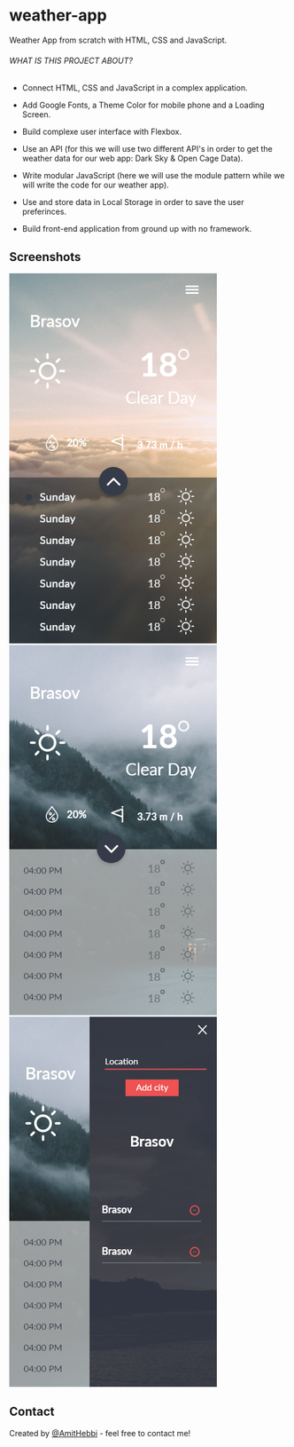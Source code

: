 # weather-app
Weather App from scratch with HTML, CSS and JavaScript.


###### WHAT IS THIS PROJECT ABOUT?

- Connect HTML, CSS and JavaScript in a complex application.

- Add Google Fonts, a Theme Color for mobile phone and a Loading Screen.

- Build complexe user interface with Flexbox.

- Use an API (for this we will use two different API's in order to get the weather data for our web app: Dark Sky & Open Cage Data).

- Write modular JavaScript (here we will use the module pattern while we will write the code for our weather app).

- Use and store data in Local Storage in order to save the user preferinces.

- Build front-end application from ground up with no framework.

## Screenshots
![daily-view](./design/daily-view.png "Daily View")
![hourly-view](./design/hourly-view.png "Hourly View")
![menu-view](./design/menu-view.png "Menu View")



## Contact
Created by [@AmitHebbi](https://github.com/AmitHebbi) - feel free to contact me!

